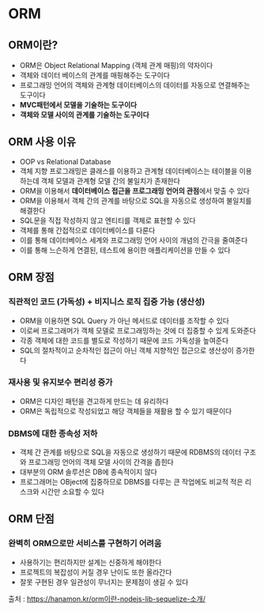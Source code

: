 # ORM

## ORM이란?

- ORM은 Object Relational Mapping (객체 관계 매핑)의 약자이다
- 객체와 데이터 베이스의 관계를 매핑해주는 도구이다
- 프로그래밍 언어의 객체와 관계형 데이터베이스의 데이터를 자동으로 연결해주는 도구이다
- **MVC패턴에서 모델을 기술하는 도구이다**
- **객체와 모델 사이의 관계를 기술하는 도구이다**

## ORM 사용 이유

- OOP vs Relational Database
- 객체 지향 프로그래밍은 클래스를 이용하고 관계형 데이터베이스는 테이블을 이용하는데 객체 모델과 관계형 모델 간의 불일치가 존재한다
- ORM을 이용해서 **데이터베이스 접근을 프로그래밍 언어의 관점**에서 맞출 수 있다
- ORM을 이용해서 객체 간의 관계를 바탕으로 SQL을 자동으로 생성하여 불일치를 해결한다
- SQL문을 직접 작성하지 않고 엔티티를 객체로 표현할 수 있다
- 객체를 통해 간접적으로 데이터베이스를 다룬다
- 이를 통해 데이터베이스 세계와 프로그래밍 언어 사이의 개념의 간극을 줄여준다
- 이를 통해 느슨하게 연결된, 테스트에 용이한 애플리케이션을 만들 수 있다

## ORM 장점

### 직관적인 코드 (가독성) + 비지니스 로직 집중 가능 (생산성)

- ORM을 이용하면 SQL Query 가 아닌 메서드로 데이터를 조작할 수 있다
- 이로써 프로그래머가 객체 모델로 프로그래밍하는 것에 더 집중할 수 있게 도와준다
- 각종 객체에 대한 코드를 별도로 작성하기 때문에 코드 가독성을 높여준다
- SQL의 절차적이고 순차적인 접근이 아닌 객체 지향적인 접근으로 생산성이 증가한다

### 재사용 및 유지보수 편리성 증가

- ORM은 디자인 패턴을 견고하게 만드는 데 유리하다
- ORM은 독립적으로 작성되었고 해당 객체들을 재활용 할 수 있기 때문이다

### DBMS에 대한 종속성 저하

- 객체 간 관계를 바탕으로 SQL을 자동으로 생성하기 때문에 RDBMS의 데이터 구조와 프로그래밍 언어의 객체 모델 사이의 간격을 좁힌다
- 대부분의 ORM 솔루션은 DB에 종속적이지 않다
- 프로그래머는 OBject에 집중하므로 DBMS를 다루는 큰 작업에도 비교적 적은 리스크와 시간만 소요할 수 있다

## ORM 단점

### 완벽히 ORM으로만 서비스를 구현하기 어려움

- 사용하기는 편리하지만 설계는 신중하게 해야한다
- 프로젝트의 복잡성이 커질 경우 난이도 또한 올라간다
- 잘못 구현된 경우 일관성이 무너지는 문제점이 생길 수 있다

출처 : https://hanamon.kr/orm이란-nodejs-lib-sequelize-소개/
